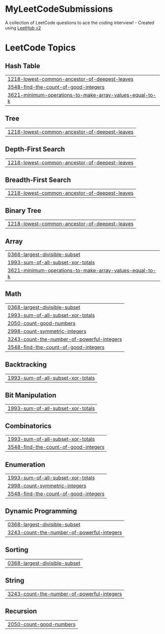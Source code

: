 # MyLeetCodeSubmissions
A collection of LeetCode questions to ace the coding interview! - Created using [LeetHub v2](https://github.com/arunbhardwaj/LeetHub-2.0)

<!---LeetCode Topics Start-->
# LeetCode Topics
## Hash Table
|  |
| ------- |
| [1218-lowest-common-ancestor-of-deepest-leaves](https://github.com/The-Harsh-Vardhan/MyLeetCodeSubmissions/tree/master/1218-lowest-common-ancestor-of-deepest-leaves) |
| [3548-find-the-count-of-good-integers](https://github.com/The-Harsh-Vardhan/MyLeetCodeSubmissions/tree/master/3548-find-the-count-of-good-integers) |
| [3621-minimum-operations-to-make-array-values-equal-to-k](https://github.com/The-Harsh-Vardhan/MyLeetCodeSubmissions/tree/master/3621-minimum-operations-to-make-array-values-equal-to-k) |
## Tree
|  |
| ------- |
| [1218-lowest-common-ancestor-of-deepest-leaves](https://github.com/The-Harsh-Vardhan/MyLeetCodeSubmissions/tree/master/1218-lowest-common-ancestor-of-deepest-leaves) |
## Depth-First Search
|  |
| ------- |
| [1218-lowest-common-ancestor-of-deepest-leaves](https://github.com/The-Harsh-Vardhan/MyLeetCodeSubmissions/tree/master/1218-lowest-common-ancestor-of-deepest-leaves) |
## Breadth-First Search
|  |
| ------- |
| [1218-lowest-common-ancestor-of-deepest-leaves](https://github.com/The-Harsh-Vardhan/MyLeetCodeSubmissions/tree/master/1218-lowest-common-ancestor-of-deepest-leaves) |
## Binary Tree
|  |
| ------- |
| [1218-lowest-common-ancestor-of-deepest-leaves](https://github.com/The-Harsh-Vardhan/MyLeetCodeSubmissions/tree/master/1218-lowest-common-ancestor-of-deepest-leaves) |
## Array
|  |
| ------- |
| [0368-largest-divisible-subset](https://github.com/The-Harsh-Vardhan/MyLeetCodeSubmissions/tree/master/0368-largest-divisible-subset) |
| [1993-sum-of-all-subset-xor-totals](https://github.com/The-Harsh-Vardhan/MyLeetCodeSubmissions/tree/master/1993-sum-of-all-subset-xor-totals) |
| [3621-minimum-operations-to-make-array-values-equal-to-k](https://github.com/The-Harsh-Vardhan/MyLeetCodeSubmissions/tree/master/3621-minimum-operations-to-make-array-values-equal-to-k) |
## Math
|  |
| ------- |
| [0368-largest-divisible-subset](https://github.com/The-Harsh-Vardhan/MyLeetCodeSubmissions/tree/master/0368-largest-divisible-subset) |
| [1993-sum-of-all-subset-xor-totals](https://github.com/The-Harsh-Vardhan/MyLeetCodeSubmissions/tree/master/1993-sum-of-all-subset-xor-totals) |
| [2050-count-good-numbers](https://github.com/The-Harsh-Vardhan/MyLeetCodeSubmissions/tree/master/2050-count-good-numbers) |
| [2998-count-symmetric-integers](https://github.com/The-Harsh-Vardhan/MyLeetCodeSubmissions/tree/master/2998-count-symmetric-integers) |
| [3243-count-the-number-of-powerful-integers](https://github.com/The-Harsh-Vardhan/MyLeetCodeSubmissions/tree/master/3243-count-the-number-of-powerful-integers) |
| [3548-find-the-count-of-good-integers](https://github.com/The-Harsh-Vardhan/MyLeetCodeSubmissions/tree/master/3548-find-the-count-of-good-integers) |
## Backtracking
|  |
| ------- |
| [1993-sum-of-all-subset-xor-totals](https://github.com/The-Harsh-Vardhan/MyLeetCodeSubmissions/tree/master/1993-sum-of-all-subset-xor-totals) |
## Bit Manipulation
|  |
| ------- |
| [1993-sum-of-all-subset-xor-totals](https://github.com/The-Harsh-Vardhan/MyLeetCodeSubmissions/tree/master/1993-sum-of-all-subset-xor-totals) |
## Combinatorics
|  |
| ------- |
| [1993-sum-of-all-subset-xor-totals](https://github.com/The-Harsh-Vardhan/MyLeetCodeSubmissions/tree/master/1993-sum-of-all-subset-xor-totals) |
| [3548-find-the-count-of-good-integers](https://github.com/The-Harsh-Vardhan/MyLeetCodeSubmissions/tree/master/3548-find-the-count-of-good-integers) |
## Enumeration
|  |
| ------- |
| [1993-sum-of-all-subset-xor-totals](https://github.com/The-Harsh-Vardhan/MyLeetCodeSubmissions/tree/master/1993-sum-of-all-subset-xor-totals) |
| [2998-count-symmetric-integers](https://github.com/The-Harsh-Vardhan/MyLeetCodeSubmissions/tree/master/2998-count-symmetric-integers) |
| [3548-find-the-count-of-good-integers](https://github.com/The-Harsh-Vardhan/MyLeetCodeSubmissions/tree/master/3548-find-the-count-of-good-integers) |
## Dynamic Programming
|  |
| ------- |
| [0368-largest-divisible-subset](https://github.com/The-Harsh-Vardhan/MyLeetCodeSubmissions/tree/master/0368-largest-divisible-subset) |
| [3243-count-the-number-of-powerful-integers](https://github.com/The-Harsh-Vardhan/MyLeetCodeSubmissions/tree/master/3243-count-the-number-of-powerful-integers) |
## Sorting
|  |
| ------- |
| [0368-largest-divisible-subset](https://github.com/The-Harsh-Vardhan/MyLeetCodeSubmissions/tree/master/0368-largest-divisible-subset) |
## String
|  |
| ------- |
| [3243-count-the-number-of-powerful-integers](https://github.com/The-Harsh-Vardhan/MyLeetCodeSubmissions/tree/master/3243-count-the-number-of-powerful-integers) |
## Recursion
|  |
| ------- |
| [2050-count-good-numbers](https://github.com/The-Harsh-Vardhan/MyLeetCodeSubmissions/tree/master/2050-count-good-numbers) |
<!---LeetCode Topics End-->